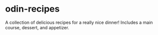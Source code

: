 # odin-recipes
A collection of delicious recipes for a really nice dinner!
Includes a main course, dessert, and appetizer.